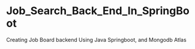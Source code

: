 # Job_Search_Back_End_In_SpringBoot
Creating Job Board backend Using Java Springboot, and Mongodb Atlas
